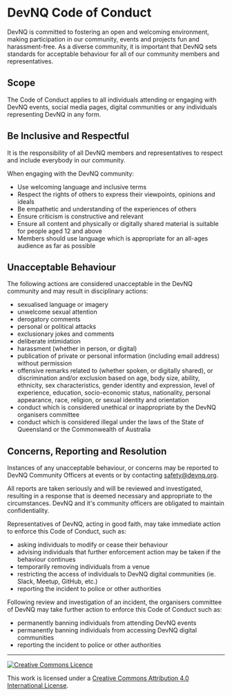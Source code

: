 # DevNQ Code of Conduct

DevNQ is committed to fostering an open and welcoming environment, making
participation in our community, events and projects fun and harassment-free.
As a diverse community, it is important that DevNQ sets standards for
acceptable behaviour for all of our community members and representatives.

## Scope

The Code of Conduct applies to all individuals attending or engaging with
DevNQ events, social media pages, digital communities or any individuals
representing DevNQ in any form.

## Be Inclusive and Respectful

It is the responsibility of all DevNQ members and representatives to respect
and include everybody in our community.

When engaging with the DevNQ community:

* Use welcoming language and inclusive terms
* Respect the rights of others to express their viewpoints, opinions
  and ideals
* Be empathetic and understanding of the experiences of others
* Ensure criticism is constructive and relevant
* Ensure all content and physically or digitally shared material is
  suitable for people aged 12 and above
* Members should use language which is appropriate for an all-ages
  audience as far as possible

## Unacceptable Behaviour

The following actions are considered unacceptable in the DevNQ community and
may result in disciplinary actions:

* sexualised language or imagery
* unwelcome sexual attention
* derogatory comments
* personal or political attacks
* exclusionary jokes and comments
* deliberate intimidation
* harassment (whether in person, or digital)
* publication of private or personal information (including email
  address) without permission
* offensive remarks related to (whether spoken, or digitally shared),
  or discrimination and/or exclusion based on age, body size, ability,
  ethnicity, sex characteristics, gender identity and expression, level of
  experience, education, socio-economic status, nationality, personal
  appearance, race, religion, or sexual identity and orientation
* conduct which is considered unethical or inappropriate by the DevNQ
  organisers committee
* conduct which is considered illegal under the laws of the State of
  Queensland or the Commonwealth of Australia

## Concerns, Reporting and Resolution

Instances of any unacceptable behaviour, or concerns may be reported to DevNQ
Community Officers at events or by contacting <safety@devnq.org>.

All reports are taken seriously and will be reviewed and investigated,
resulting in a response that is deemed necessary and appropriate to the
circumstances. DevNQ and it's community officers are obligated to maintain
confidentiality.

Representatives of DevNQ, acting in good faith, may take immediate action to
enforce this Code of Conduct, such as:

* asking individuals to modify or cease their behaviour
* advising individuals that further enforcement action may be taken
  if the behaviour continues
* temporarily removing individuals from a venue
* restricting the access of individuals to DevNQ digital communities
  (ie. Slack, Meetup, GitHub, etc.)
* reporting the incident to police or other authorities

Following review and investigation of an incident, the organisers committee of
DevNQ may take further action to enforce this Code of Conduct such as:

* permanently banning individuals from attending DevNQ events
* permanently banning individuals from accessing DevNQ digital communities
* reporting the incident to police or other authorities

----

[![Creative Commons Licence](https://i.creativecommons.org/l/by/4.0/80x15.png)](http://creativecommons.org/licenses/by/4.0/)

This work is licensed under a [Creative Commons Attribution 4.0 International License](http://creativecommons.org/licenses/by/4.0/).
